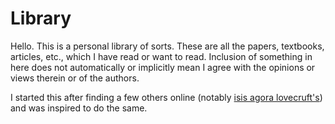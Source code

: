 # Library

Hello.  This is a personal library of sorts.  These are all the papers,
textbooks, articles, etc., which I have read or want to read.  Inclusion of
something in here does not automatically or implicitly mean I agree with the
opinions or views therein or of the authors.

I started this after finding a few others online (notably [isis agora
lovecruft's](https://github.com/isislovecruft/library--)) and was inspired to do
the same.
